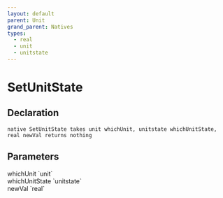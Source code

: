 ```yaml
---
layout: default
parent: Unit
grand_parent: Natives
types:
  - real
  - unit
  - unitstate
---
```


# SetUnitState

## Declaration

```
native SetUnitState takes unit whichUnit, unitstate whichUnitState, real newVal returns nothing
```

## Parameters
<dl>
  <dt>whichUnit `unit`</dt>
  <dd></dd>

  <dt>whichUnitState `unitstate`</dt>
  <dd></dd>

  <dt>newVal `real`</dt>
  <dd></dd>
</dl>